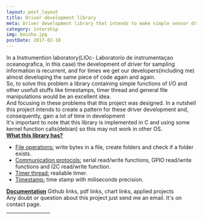```yaml
---
layout: post_layout
title: Driver development library
meta: Driver development library that intends to make simple sensor driver development faster and organized
category: intership
img: boinha.jpg
postDate: 2017-02-18
---
```

<div class="text">
In a Instrumention laboratory(LIOc- Laboratorio de instrumentaçao oceanografica, in this case) the development of driver for sampling information is recurrent, and for times we get our developers(including me) almost developing the same piece of code again and again.<br />
So, to solve this problem a library containing simple functions of I/O and other usefull stuffs like timestamps, timer thread and general file manipulations would be an excellent idea.
</div>

<div class="text">
And focusing in these problems that this project was designed. In a nutshell this project intends to create a pattern for these driver development and, consequently, gain a lot of time in development<br />
</div>

<div class="note">
It's important to note that this library is implemented in C and using some kernel function calls(debian) so this may not work in other OS.
</div>

<div class="text">
    <b><u>What this library has?</u></b>
    <br />
    <ul>
        <li><u>File operations:</u> write bytes in a file, create folders and check if a folder exists.</li>
        <li><u>Communication protocols:</u> serial read/write functions, GPIO read/write functions and I2C read/write function.</li>
        <li><u>Timer thread:</u> realiable timer.</li>
        <li><u>Timestamp:</u> time stamp with miliseconds precision.</li>
    </ul>
</div>

<div class="text">
    <b><u>Documentation</u></b>
    Github links, pdf links, chart links, applied projects
</div>

<div class="note">
Any doubt or question about this project just send me an email. It's on contact page.
</div>
__________________
